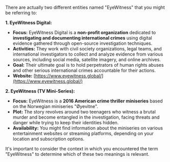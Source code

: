 There are actually two different entities named "EyeWitness" that you might be referring to:

**1. EyeWitness Digital:**

- **Focus:** EyeWitness Digital is a **non-profit organization** dedicated to **investigating and documenting international crimes** using digital evidence gathered through open-source investigation techniques.
- **Activities:** They work with civil society organizations, legal teams, and international investigators to collect and analyze evidence from various sources, including social media, satellite imagery, and online archives.
- **Goal:** Their ultimate goal is to hold perpetrators of human rights abuses and other serious international crimes accountable for their actions.
- **Website:** [https://www.eyewitness.global/](https://www.eyewitness.global/)

**2. EyeWitness (TV Mini-Series):**

- **Focus:** EyeWitness is a **2016 American crime thriller miniseries** based on the Norwegian miniseries "Øyevitne".
- **Plot:** The story revolves around two teenagers who witness a brutal murder and become entangled in the investigation, facing threats and danger while trying to keep their identities hidden.
- **Availability:** You might find information about the miniseries on various entertainment websites or streaming platforms, depending on your location and subscription options.

It's important to consider the context in which you encountered the term "EyeWitness" to determine which of these two meanings is relevant.